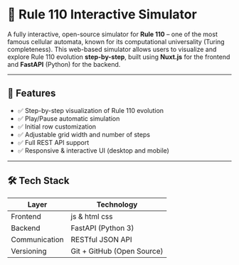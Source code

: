 # 🧬 Rule 110 Interactive Simulator

A fully interactive, open-source simulator for **Rule 110** – one of the most famous cellular automata, known for its computational universality (Turing completeness). This web-based simulator allows users to visualize and explore Rule 110 evolution **step-by-step**, built using **Nuxt.js** for the frontend and **FastAPI** (Python) for the backend.

---

## 🚀 Features

- ✅ Step-by-step visualization of Rule 110 evolution  
- ✅ Play/Pause automatic simulation  
- ✅ Initial row customization  
- ✅ Adjustable grid width and number of steps  
- ✅ Full REST API support  
- ✅ Responsive & interactive UI (desktop and mobile)

---

## 🛠 Tech Stack

| Layer        | Technology    |
|--------------|---------------|
| Frontend     | js & html css |
| Backend      | FastAPI (Python 3) |
| Communication | RESTful JSON API |
| Versioning   | Git + GitHub (Open Source) |

